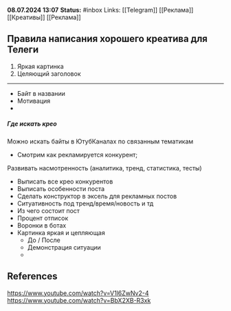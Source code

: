 **08.07.2024 13:07**
**Status:** #inbox 
Links: [[Telegram]] [[Реклама]] [[Креативы]] [[Реклама]]

## Правила написания хорошего креатива для Телеги

1. Яркая картинка
2. Целяющий заголовок

---
- Байт в названии
- Мотивация
- 
##### Где искать крео
Можно искать байты в ЮтубКаналах по связанным тематикам

- Смотрим как рекламируется конкурент;

Развивать насмотренность (аналитика, тренд, статистика, тесты)
- Выписать все крео конкурентов
- Выписать особенности поста
- Сделать конструктор в эксель для рекламных постов
- Ситуативность под тренд/время/новость и тд
- Из чего состоит пост 
- Процент отписок
- Воронки в ботах
- Картинка яркая и цепляющая
	- До / После
	- Демонстрация ситуации
	- 

## References
https://www.youtube.com/watch?v=V1l6ZwNv2-4
https://www.youtube.com/watch?v=BbX2XB-R3xk
 